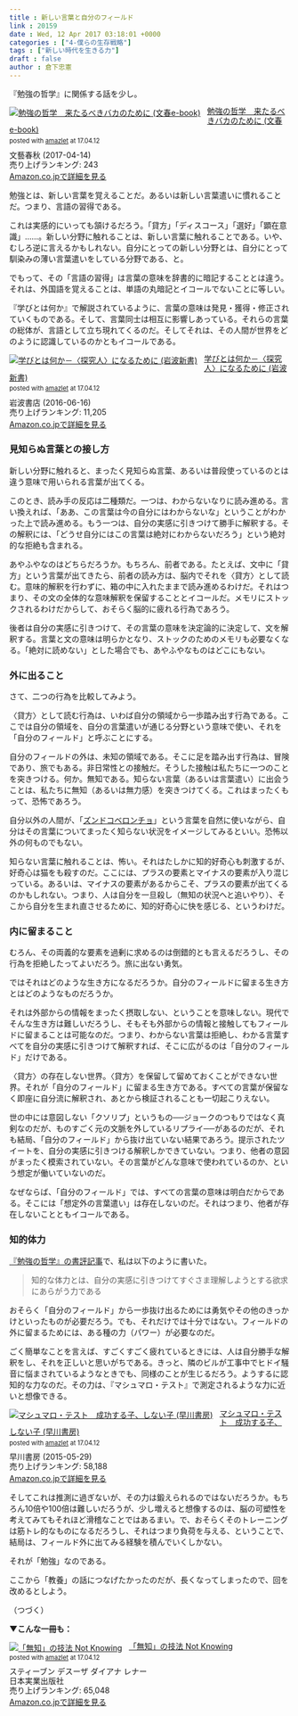 ```yaml
---
title : 新しい言葉と自分のフィールド
link : 20159
date : Wed, 12 Apr 2017 03:18:01 +0000
categories : ["4-僕らの生存戦略"]
tags : ["新しい時代を生きる力"]
draft : false
author : 倉下忠憲
---
```


『勉強の哲学』に関係する話を少し。

<div class="amazlet-box" style="margin-bottom:0px;"><div class="amazlet-image" style="float:left;margin:0px 12px 1px 0px;"><a href="http://www.amazon.co.jp/exec/obidos/ASIN/B06Y5KFBMM/rashita1000-22/ref=nosim/" name="amazletlink" target="_blank"><img src="https://images-fe.ssl-images-amazon.com/images/I/31gBoz7m6aL._SL160_.jpg" alt="勉強の哲学　来たるべきバカのために (文春e-book)" style="border: none;" /></a></div><div class="amazlet-info" style="line-height:120%; margin-bottom: 10px"><div class="amazlet-name" style="margin-bottom:10px;line-height:120%"><a href="http://www.amazon.co.jp/exec/obidos/ASIN/B06Y5KFBMM/rashita1000-22/ref=nosim/" name="amazletlink" target="_blank">勉強の哲学　来たるべきバカのために (文春e-book)</a><div class="amazlet-powered-date" style="font-size:80%;margin-top:5px;line-height:120%">posted with <a href="http://www.amazlet.com/" title="amazlet" target="_blank">amazlet</a> at 17.04.12</div></div><div class="amazlet-detail">文藝春秋 (2017-04-14)<br />売り上げランキング: 243<br /></div><div class="amazlet-sub-info" style="float: left;"><div class="amazlet-link" style="margin-top: 5px"><a href="http://www.amazon.co.jp/exec/obidos/ASIN/B06Y5KFBMM/rashita1000-22/ref=nosim/" name="amazletlink" target="_blank">Amazon.co.jpで詳細を見る</a></div></div></div><div class="amazlet-footer" style="clear: left"></div></div>

勉強とは、新しい言葉を覚えることだ。あるいは新しい言葉遣いに慣れることだ。つまり、言語の習得である。

これは実感的にいっても頷けるだろう。「貸方」「ディスコース」「選好」「顕在意識」……。新しい分野に触れることは、新しい言葉に触れることである。いや、むしろ逆に言えるかもしれない。自分にとっての新しい分野とは、自分にとって馴染みの薄い言葉遣いをしている分野である、と。

でもって、その「言語の習得」は言葉の意味を辞書的に暗記することとは違う。それは、外国語を覚えることは、単語の丸暗記とイコールでないことに等しい。

『学びとは何か』で解説されているように、言葉の意味は発見・獲得・修正されていくものである。そして、言葉同士は相互に影響しあっている。それらの言葉の総体が、言語として立ち現れてくるのだ。そしてそれは、その人間が世界をどのように認識しているのかともイコールである。

<div class="amazlet-box" style="margin-bottom:0px;"><div class="amazlet-image" style="float:left;margin:0px 12px 1px 0px;"><a href="http://www.amazon.co.jp/exec/obidos/ASIN/B01GF9HOH6/rashita1000-22/ref=nosim/" name="amazletlink" target="_blank"><img src="https://images-fe.ssl-images-amazon.com/images/I/41bFJEZZ3IL._SL160_.jpg" alt="学びとは何か－〈探究人〉になるために (岩波新書)" style="border: none;" /></a></div><div class="amazlet-info" style="line-height:120%; margin-bottom: 10px"><div class="amazlet-name" style="margin-bottom:10px;line-height:120%"><a href="http://www.amazon.co.jp/exec/obidos/ASIN/B01GF9HOH6/rashita1000-22/ref=nosim/" name="amazletlink" target="_blank">学びとは何か－〈探究人〉になるために (岩波新書)</a><div class="amazlet-powered-date" style="font-size:80%;margin-top:5px;line-height:120%">posted with <a href="http://www.amazlet.com/" title="amazlet" target="_blank">amazlet</a> at 17.04.12</div></div><div class="amazlet-detail">岩波書店 (2016-06-16)<br />売り上げランキング: 11,205<br /></div><div class="amazlet-sub-info" style="float: left;"><div class="amazlet-link" style="margin-top: 5px"><a href="http://www.amazon.co.jp/exec/obidos/ASIN/B01GF9HOH6/rashita1000-22/ref=nosim/" name="amazletlink" target="_blank">Amazon.co.jpで詳細を見る</a></div></div></div><div class="amazlet-footer" style="clear: left"></div></div>

<h3>見知らぬ言葉との接し方</h3>

新しい分野に触れると、まったく見知らぬ言葉、あるいは普段使っているのとは違う意味で用いられる言葉が出てくる。

このとき、読み手の反応は二種類だ。一つは、わからないなりに読み進める。言い換えれば、「ああ、この言葉は今の自分にはわからないな」ということがわかった上で読み進める。もう一つは、自分の実感に引きつけて勝手に解釈する。その解釈には、「どうせ自分にはこの言葉は絶対にわからないだろう」という絶対的な拒絶も含まれる。

あやふやなのはどちらだろうか。もちろん、前者である。たとえば、文中に「貸方」という言葉が出てきたら、前者の読み方は、脳内でそれを〈貸方〉として読む。意味的解釈を行わずに、箱の中に入れたままで読み進めるわけだ。それはつまり、その文の全体的な意味解釈を保留することとイコールだ。メモリにストックされるわけだからして、おそらく脳的に疲れる行為であろう。

後者は自分の実感に引きつけて、その言葉の意味を決定論的に決定して、文を解釈する。言葉と文の意味は明らかとなり、ストックのためのメモリも必要なくなる。「絶対に読めない」とした場合でも、あやふやなものはどこにもない。

<h3>外に出ること</h3>

さて、二つの行為を比較してみよう。

〈貸方〉として読む行為は、いわば自分の領域から一歩踏み出す行為である。ここでは自分の領域を、自分の言葉遣いが通じる分野という意味で使い、それを「自分のフィールド」と呼ぶことにする。

自分のフィールドの外は、未知の領域である。そこに足を踏み出す行為は、冒険であり、旅でもある。非日常性との接触だ。そうした接触は私たちに一つのことを突きつける。何か。無知である。知らない言葉（あるいは言葉遣い）に出会うことは、私たちに無知（あるいは無力感）を突きつけてくる。これはまったくもって、恐怖であろう。

自分以外の人間が、「<a href="https://ja.wikipedia.org/wiki/%E3%82%BA%E3%83%B3%E3%83%89%E3%82%B3%E3%83%99%E3%83%AD%E3%83%B3%E3%83%81%E3%83%A7">ズンドコベロンチョ</a>」という言葉を自然に使いながら、自分はその言葉についてまったく知らない状況をイメージしてみるといい。恐怖以外の何ものでもない。

知らない言葉に触れることは、怖い。それはたしかに知的好奇心も刺激するが、好奇心は猫をも殺すのだ。ここには、プラスの要素とマイナスの要素が入り混じっている。あるいは、マイナスの要素があるからこそ、プラスの要素が出てくるのかもしれない。つまり、人は自分を一旦殺し（無知の状況へと追いやり）、そこから自分を生まれ直させるために、知的好奇心に快を感じる、というわけだ。

<h3>内に留まること</h3>

むろん、その両義的な要素を過剰に求めるのは倒錯的とも言えるだろうし、その行為を拒絶したってよいだろう。旅に出ない勇気。

ではそれはどのような生き方になるだろうか。自分のフィールドに留まる生き方とはどのようなものだろうか。

それは外部からの情報をまったく摂取しない、ということを意味しない。現代でそんな生き方は難しいだろうし、そもそも外部からの情報と接触してもフィールドに留まることは可能なのだ。つまり、わからない言葉は拒絶し、わかる言葉すべてを自分の実感に引きつけて解釈すれば、そこに広がるのは「自分のフィールド」だけである。

〈貸方〉の存在しない世界。〈貸方〉を保留して留めておくことができない世界。それが「自分のフィールド」に留まる生き方である。すべての言葉が保留なく即座に自分流に解釈され、あとから検証されることも一切起こりえない。

世の中には意図しない「クソリプ」というもの──ジョークのつもりではなく真剣なのだが、ものすごく元の文脈を外しているリプライ──があるのだが、それも結局、「自分のフィールド」から抜け出ていない結果であろう。提示されたツイートを、自分の実感に引きつける解釈しかできていない。つまり、他者の意図がまったく模索されていない。その言葉がどんな意味で使われているのか、という想定が働いていないのだ。

なぜならば、「自分のフィールド」では、すべての言葉の意味は明白だからである。そこには「想定外の言葉遣い」は存在しないのだ。それはつまり、他者が存在しないことともイコールである。

<h3>知的体力</h3>

<a href="https://rashita.net/blog/?p=20148">『勉強の哲学』の書評記事</a>で、私は以下のように書いた。

<blockquote>
知的な体力とは、自分の実感に引きつけてすぐさま理解しようとする欲求にあらがう力である
</blockquote>

おそらく「自分のフィールド」から一歩抜け出るためには勇気やその他のきっかけといったものが必要だろう。でも、それだけでは十分ではない。フィールドの外に留まるためには、ある種の力（パワー）が必要なのだ。

ごく簡単なことを言えば、すごくすごく疲れているときには、人は自分勝手な解釈をし、それを正しいと思いがちである。きっと、隣のビルが工事中でヒドイ騒音に悩まされているようなときでも、同様のことが生じるだろう。ようするに認知的な力なのだ。その力は、『マシュマロ・テスト』で測定されるような力に近いと想像できる。

<div class="amazlet-box" style="margin-bottom:0px;"><div class="amazlet-image" style="float:left;margin:0px 12px 1px 0px;"><a href="http://www.amazon.co.jp/exec/obidos/ASIN/B00YGIKK2A/rashita1000-22/ref=nosim/" name="amazletlink" target="_blank"><img src="https://images-fe.ssl-images-amazon.com/images/I/41azpaM9%2BAL._SL160_.jpg" alt="マシュマロ・テスト　成功する子、しない子 (早川書房)" style="border: none;" /></a></div><div class="amazlet-info" style="line-height:120%; margin-bottom: 10px"><div class="amazlet-name" style="margin-bottom:10px;line-height:120%"><a href="http://www.amazon.co.jp/exec/obidos/ASIN/B00YGIKK2A/rashita1000-22/ref=nosim/" name="amazletlink" target="_blank">マシュマロ・テスト　成功する子、しない子 (早川書房)</a><div class="amazlet-powered-date" style="font-size:80%;margin-top:5px;line-height:120%">posted with <a href="http://www.amazlet.com/" title="amazlet" target="_blank">amazlet</a> at 17.04.12</div></div><div class="amazlet-detail">早川書房 (2015-05-29)<br />売り上げランキング: 58,188<br /></div><div class="amazlet-sub-info" style="float: left;"><div class="amazlet-link" style="margin-top: 5px"><a href="http://www.amazon.co.jp/exec/obidos/ASIN/B00YGIKK2A/rashita1000-22/ref=nosim/" name="amazletlink" target="_blank">Amazon.co.jpで詳細を見る</a></div></div></div><div class="amazlet-footer" style="clear: left"></div></div>

そしてこれは推測に過ぎないが、その力は鍛えられるのではないだろうか。もちろん10倍や100倍は難しいだろうが、少し増えると想像するのは、脳の可塑性を考えてみてもそれほど滑稽なことではあるまい。で、おそらくそのトレーニングは筋トレ的なものになるだろうし、それはつまり負荷を与える、ということで、結局は、フィールド外に出てみる経験を積んでいくしかない。

それが「勉強」なのである。

ここから「教養」の話につなげたかったのだが、長くなってしまったので、回を改めるとしよう。

（つづく）

<strong>▼こんな一冊も：</strong>

<div class="amazlet-box" style="margin-bottom:0px;"><div class="amazlet-image" style="float:left;margin:0px 12px 1px 0px;"><a href="http://www.amazon.co.jp/exec/obidos/ASIN/4534053290/rashita1000-22/ref=nosim/" name="amazletlink" target="_blank"><img src="https://images-fe.ssl-images-amazon.com/images/I/51ZaPKjQMgL._SL160_.jpg" alt="「無知」の技法 Not Knowing" style="border: none;" /></a></div><div class="amazlet-info" style="line-height:120%; margin-bottom: 10px"><div class="amazlet-name" style="margin-bottom:10px;line-height:120%"><a href="http://www.amazon.co.jp/exec/obidos/ASIN/4534053290/rashita1000-22/ref=nosim/" name="amazletlink" target="_blank">「無知」の技法 Not Knowing</a><div class="amazlet-powered-date" style="font-size:80%;margin-top:5px;line-height:120%">posted with <a href="http://www.amazlet.com/" title="amazlet" target="_blank">amazlet</a> at 17.04.12</div></div><div class="amazlet-detail">スティーブン デスーザ ダイアナ レナー <br />日本実業出版社 <br />売り上げランキング: 65,048<br /></div><div class="amazlet-sub-info" style="float: left;"><div class="amazlet-link" style="margin-top: 5px"><a href="http://www.amazon.co.jp/exec/obidos/ASIN/4534053290/rashita1000-22/ref=nosim/" name="amazletlink" target="_blank">Amazon.co.jpで詳細を見る</a></div></div></div><div class="amazlet-footer" style="clear: left"></div></div>
